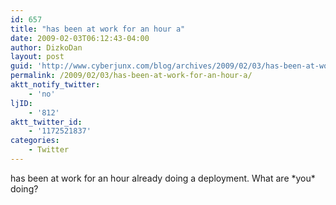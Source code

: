 ```yaml
---
id: 657
title: "has been at work for an hour a"
date: 2009-02-03T06:12:43-04:00
author: DizkoDan
layout: post
guid: 'http://www.cyberjunx.com/blog/archives/2009/02/03/has-been-at-work-for-an-hour-a/'
permalink: /2009/02/03/has-been-at-work-for-an-hour-a/
aktt_notify_twitter:
    - 'no'
ljID:
    - '812'
aktt_twitter_id:
    - '1172521837'
categories:
    - Twitter
---
```


has been at work for an hour already doing a deployment. What are \*you\* doing?